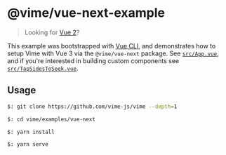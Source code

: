 # @vime/vue-next-example

> Looking for [Vue 2](../vue)?

This example was bootstrapped with [Vue CLI](https://cli.vuejs.org), and demonstrates how to setup
Vime with Vue 3 via the `@vime/vue-next` package. See [`src/App.vue`](./src/App.vue), and if you're
interested in building custom components see [`src/TapSidesToSeek.vue`](./src/TapSidesToSeek.vue).

## Usage

```bash
$: git clone https://github.com/vime-js/vime --depth=1

$: cd vime/examples/vue-next

$: yarn install

$: yarn serve
```
